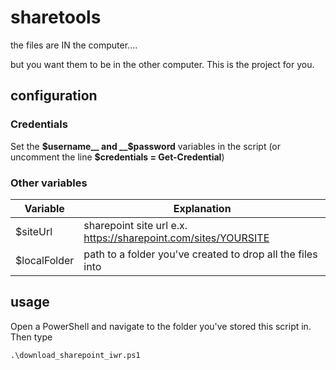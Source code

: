 # sharetools
the files are IN the computer....

but you want them to be in the other computer.  This is the project for you.


## configuration
### Credentials
Set the __$username__ and __$password__ variables in the script (or uncomment the line __$credentials = Get-Credential__)

### Other variables
| Variable | Explanation |
| -------- | ----------- |
|$siteUrl | sharepoint site url e.x. https://sharepoint.com/sites/YOURSITE|
| $localFolder | path to a folder you've created to drop all the files into |


## usage
Open a PowerShell and navigate to the folder you've stored this script in.  Then type

``` <!-- language: powershell -->
.\download_sharepoint_iwr.ps1
```